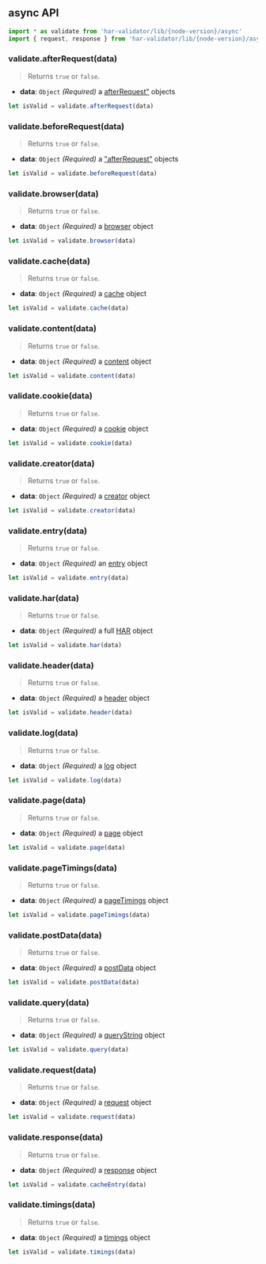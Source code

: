 ## async API

```js
import * as validate from 'har-validator/lib/{node-version}/async'
import { request, response } from 'har-validator/lib/{node-version}/async'
```

### validate.afterRequest(data)

> Returns `true` or `false`.

- **data**: `Object` *(Required)*
  a [afterRequest"](https://github.com/ahmadnassri/har-spec/blob/master/versions/1.2.md#cache) objects

```js
let isValid = validate.afterRequest(data)
```

### validate.beforeRequest(data)

> Returns `true` or `false`.

- **data**: `Object` *(Required)*
  a ["afterRequest"](https://github.com/ahmadnassri/har-spec/blob/master/versions/1.2.md#cache) objects

```js
let isValid = validate.beforeRequest(data)
```

### validate.browser(data)

> Returns `true` or `false`.

- **data**: `Object` *(Required)*
  a [browser](https://github.com/ahmadnassri/har-spec/blob/master/versions/1.2.md#browser) object

```js
let isValid = validate.browser(data)
```

### validate.cache(data)

> Returns `true` or `false`.

- **data**: `Object` *(Required)*
  a [cache](https://github.com/ahmadnassri/har-spec/blob/master/versions/1.2.md#cache) object

```js
let isValid = validate.cache(data)
```

### validate.content(data)

> Returns `true` or `false`.

- **data**: `Object` *(Required)*
  a [content](https://github.com/ahmadnassri/har-spec/blob/master/versions/1.2.md#content) object

```js
let isValid = validate.content(data)
```

### validate.cookie(data)

> Returns `true` or `false`.

- **data**: `Object` *(Required)*
  a [cookie](https://github.com/ahmadnassri/har-spec/blob/master/versions/1.2.md#cookies) object

```js
let isValid = validate.cookie(data)
```

### validate.creator(data)

> Returns `true` or `false`.

- **data**: `Object` *(Required)*
  a [creator](https://github.com/ahmadnassri/har-spec/blob/master/versions/1.2.md#creator) object

```js
let isValid = validate.creator(data)
```

### validate.entry(data)

> Returns `true` or `false`.

- **data**: `Object` *(Required)*
  an [entry](https://github.com/ahmadnassri/har-spec/blob/master/versions/1.2.md#entries) object

```js
let isValid = validate.entry(data)
```

### validate.har(data)

> Returns `true` or `false`.

- **data**: `Object` *(Required)*
  a full [HAR](https://github.com/ahmadnassri/har-spec/blob/master/versions/1.2.md) object

```js
let isValid = validate.har(data)
```

### validate.header(data)

> Returns `true` or `false`.

- **data**: `Object` *(Required)*
  a [header](https://github.com/ahmadnassri/har-spec/blob/master/versions/1.2.md#headers) object

```js
let isValid = validate.header(data)
```

### validate.log(data)

> Returns `true` or `false`.

- **data**: `Object` *(Required)*
  a [log](https://github.com/ahmadnassri/har-spec/blob/master/versions/1.2.md#log) object

```js
let isValid = validate.log(data)
```

### validate.page(data)

> Returns `true` or `false`.

- **data**: `Object` *(Required)*
  a [page](https://github.com/ahmadnassri/har-spec/blob/master/versions/1.2.md#pages) object

```js
let isValid = validate.page(data)
```

### validate.pageTimings(data)

> Returns `true` or `false`.

- **data**: `Object` *(Required)*
  a [pageTimings](https://github.com/ahmadnassri/har-spec/blob/master/versions/1.2.md#pageTimings) object

```js
let isValid = validate.pageTimings(data)
```

### validate.postData(data)

> Returns `true` or `false`.

- **data**: `Object` *(Required)*
  a [postData](https://github.com/ahmadnassri/har-spec/blob/master/versions/1.2.md#postData) object

```js
let isValid = validate.postData(data)
```

### validate.query(data)

> Returns `true` or `false`.

- **data**: `Object` *(Required)*
  a [queryString](https://github.com/ahmadnassri/har-spec/blob/master/versions/1.2.md#querystring) object

```js
let isValid = validate.query(data)
```

### validate.request(data)

> Returns `true` or `false`.

- **data**: `Object` *(Required)*
  a [request](https://github.com/ahmadnassri/har-spec/blob/master/versions/1.2.md#request) object

```js
let isValid = validate.request(data)
```

### validate.response(data)

> Returns `true` or `false`.

- **data**: `Object` *(Required)*
  a [response](https://github.com/ahmadnassri/har-spec/blob/master/versions/1.2.md#response) object

```js
let isValid = validate.cacheEntry(data)
```

### validate.timings(data)

> Returns `true` or `false`.

- **data**: `Object` *(Required)*
  a [timings](https://github.com/ahmadnassri/har-spec/blob/master/versions/1.2.md#timings) object

```js
let isValid = validate.timings(data)
```
